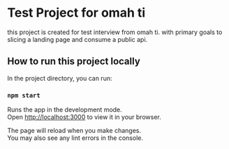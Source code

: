 # Test Project for omah ti

this project is created for test interview from omah ti. with primary goals to slicing a landing page and consume a public api.

## How to run this project locally

In the project directory, you can run:

### `npm start`

Runs the app in the development mode.\
Open [http://localhost:3000](http://localhost:3000) to view it in your browser.

The page will reload when you make changes.\
You may also see any lint errors in the console.
